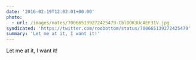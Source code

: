 ```yaml
---
date: '2016-02-19T12:02:01+00:00'
photo:
  - url: /images/notes/700665139272425479-CblDOK3UcAEF31V.jpg
syndicated: 'https://twitter.com/roobottom/status/700665139272425479'
summary: 'Let me at it, I want it!'
---
```

Let me at it, I want it! 
